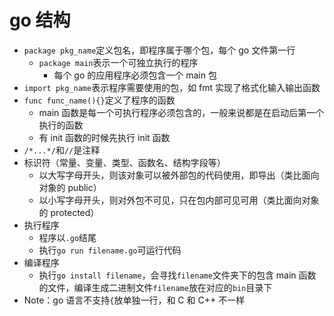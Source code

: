 # go 结构

- `package pkg_name`定义包名，即程序属于哪个包，每个 go 文件第一行
  - `package main`表示一个可独立执行的程序
    - 每个 go 的应用程序必须包含一个 main 包  
- `import pkg_name`表示程序需要使用的包，如 fmt 实现了格式化输入输出函数
- `func func_name(){}`定义了程序的函数
  - main 函数是每一个可执行程序必须包含的，一般来说都是在启动后第一个执行的函数
  - 有 init 函数的时候先执行 init 函数
- `/*...*/`和`//`是注释
- 标识符（常量、变量、类型、函数名、结构字段等）
  - 以大写字母开头，则该对象可以被外部包的代码使用，即导出（类比面向对象的 public）
  - 以小写字母开头，则对外包不可见，只在包内部可见可用（类比面向对象的 protected）
- 执行程序
  - 程序以`.go`结尾
  - 执行`go run filename.go`可运行代码
- 编译程序
  - 执行`go install filename`，会寻找`filename`文件夹下的包含 main 函数的文件，编译生成二进制文件`filename`放在对应的`bin`目录下
- Note：go 语言不支持`{`放单独一行，和 C 和 C++ 不一样
